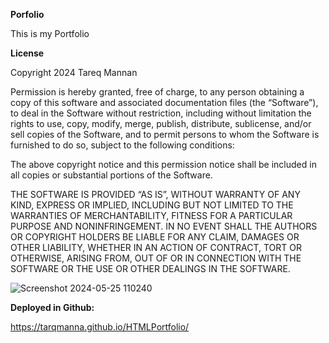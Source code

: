 **Porfolio**

This is my Portfolio

**License**

Copyright 2024 Tareq Mannan

Permission is hereby granted, free of charge, to any person obtaining a copy of this software and associated documentation files (the “Software”), to deal in the Software without restriction, including without limitation the rights to use, copy, modify, merge, publish, distribute, sublicense, and/or sell copies of the Software, and to permit persons to whom the Software is furnished to do so, subject to the following conditions:

The above copyright notice and this permission notice shall be included in all copies or substantial portions of the Software.

THE SOFTWARE IS PROVIDED “AS IS”, WITHOUT WARRANTY OF ANY KIND, EXPRESS OR IMPLIED, INCLUDING BUT NOT LIMITED TO THE WARRANTIES OF MERCHANTABILITY, FITNESS FOR A PARTICULAR PURPOSE AND NONINFRINGEMENT. IN NO EVENT SHALL THE AUTHORS OR COPYRIGHT HOLDERS BE LIABLE FOR ANY CLAIM, DAMAGES OR OTHER LIABILITY, WHETHER IN AN ACTION OF CONTRACT, TORT OR OTHERWISE, ARISING FROM, OUT OF OR IN CONNECTION WITH THE SOFTWARE OR THE USE OR OTHER DEALINGS IN THE SOFTWARE.

![Screenshot 2024-05-25 110240](https://github.com/TarqManna/HTMLPortfolio/assets/38443048/6b537f0a-da2e-4cbc-aea2-1f29f42f23a5)

**Deployed in Github:**

https://tarqmanna.github.io/HTMLPortfolio/

